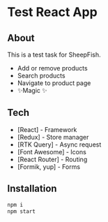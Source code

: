# Test React App
## About

This is a test task for SheepFish.

- Add or remove products
- Search products
- Navigate to product page
- ✨Magic ✨

## Tech

- [React] - Framework
- [Redux] - Store manager
- [RTK Query] - Async request
- [Font Awesome] - Icons 
- [React Router] - Routing
- [Formik, yup] - Forms

## Installation

```sh
npm i
npm start
```

